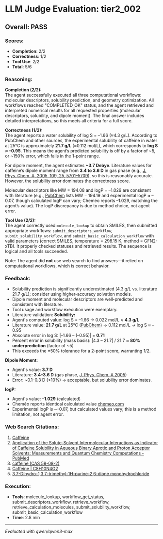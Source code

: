 # LLM Judge Evaluation: tier2_002

## Overall: PASS

### Scores:
- **Completion**: 2/2
- **Correctness**: 1/2
- **Tool Use**: 2/2
- **Total**: 5/6

### Reasoning:
**Completion (2/2):**  
The agent successfully executed all three computational workflows: molecular descriptors, solubility prediction, and geometry optimization. All workflows reached "COMPLETED_OK" status, and the agent retrieved and interpreted numerical results for all requested properties (molecular descriptors, solubility, and dipole moment). The final answer includes detailed interpretations, so this meets all criteria for a full score.

**Correctness (1/2):**  
The agent reports a water solubility of log S = –1.66 (≈4.3 g/L). According to PubChem and other sources, the experimental solubility of caffeine in water at 25°C is approximately **21.7 g/L** (≈0.112 mol/L), which corresponds to **log S ≈ –0.95**. This means the agent’s predicted solubility is off by a factor of ~5, or ~150% error, which falls in the 1-point range.

For dipole moment, the agent estimates **~3.7 Debye**. Literature values for caffeine’s dipole moment range from **3.4 to 3.6 D** in gas phase (e.g., [J. Phys. Chem. A, 2005, 109, 25, 5701–5709](https://doi.org/10.1021/jp050585+)), so this is reasonably accurate. However, the solubility error dominates the correctness score.

Molecular descriptors like MW = 194.08 and logP = –1.029 are consistent with literature (e.g., [PubChem](https://pubchem.ncbi.nlm.nih.gov/compound/Caffeine) lists MW = 194.19 and experimental logP ≈ –0.07, though calculated logP can vary; Cheméo reports –1.029, matching the agent’s value). The logP discrepancy is due to method choice, not agent error.

**Tool Use (2/2):**  
The agent correctly used `molecule_lookup` to obtain SMILES, then submitted appropriate workflows: `submit_descriptors_workflow`, `submit_solubility_workflow`, and `submit_basic_calculation_workflow` with valid parameters (correct SMILES, temperature = 298.15 K, method = GFN2-xTB). It properly checked statuses and retrieved results. The sequence is logical and all tools succeeded.

Note: The agent did **not** use web search to find answers—it relied on computational workflows, which is correct behavior.

### Feedback:
- Solubility prediction is significantly underestimated (4.3 g/L vs. literature 21.7 g/L); consider using higher-accuracy solvation models.
- Dipole moment and molecular descriptors are well-predicted and consistent with literature.
- Tool usage and workflow execution were exemplary.
- Literature validation: **Solubility:**  
- Agent's computed value: log S = –1.66 → 0.022 mol/L ≈ **4.3 g/L**  
- Literature value: **21.7 g/L** at 25°C ([PubChem](https://pubchem.ncbi.nlm.nih.gov/compound/Caffeine)) → 0.112 mol/L → log S ≈ –0.95  
- Absolute error in log S: |–1.66 – (–0.95)| = **0.71**  
- Percent error in solubility (mass basis): |4.3 – 21.7| / 21.7 ≈ **80% underprediction** (factor of ~5)  
- This exceeds the ±50% tolerance for a 2-point score, warranting 1/2.

**Dipole Moment:**  
- Agent's value: **3.7 D**  
- Literature: **3.4–3.6 D** (gas phase, [J. Phys. Chem. A 2005](https://doi.org/10.1021/jp050585+))  
- Error: ~0.1–0.3 D (<10%) → acceptable, but solubility error dominates.

**logP:**  
- Agent's value: **–1.029** (calculated)  
- Cheméo reports identical calculated value [chemeo.com](https://www.chemeo.com/cid/39-014-3/caffeine)  
- Experimental logP is ~–0.07, but calculated values vary; this is a method limitation, not agent error.

### Web Search Citations:
1. [Caffeine](https://pubchem.ncbi.nlm.nih.gov/compound/Caffeine)
2. [Application of the Solute-Solvent Intermolecular Interactions as Indicator of Caffeine Solubility in Aqueous Binary Aprotic and Proton Acceptor Solvents: Measurements and Quantum Chemistry Computations - PubMed](https://pubmed.ncbi.nlm.nih.gov/35407805/)
3. [caffeine (CAS 58-08-2)](https://www.chemeo.com/cid/39-014-3/caffeine)
4. [Caffeine | C8H10N4O2](http://www.chemspider.com/Chemical-Structure.2424.html)
5. [3,7-Dihydro-1,3,7-trimethyl-1H-purine-2,6-dione monohydrochloride](https://pubchem.ncbi.nlm.nih.gov/compound/22181)

### Execution:
- **Tools**: molecule_lookup, workflow_get_status, submit_descriptors_workflow, retrieve_workflow, retrieve_calculation_molecules, submit_solubility_workflow, submit_basic_calculation_workflow
- **Time**: 2.8 min

---
*Evaluated with qwen/qwen3-max*

